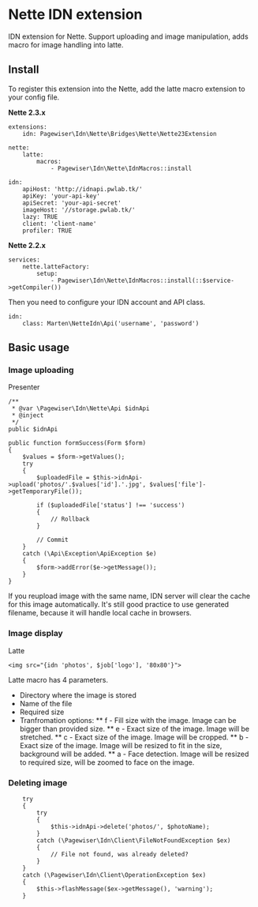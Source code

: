 # Nette IDN extension

IDN extension for Nette. Support uploading and image manipulation, adds macro for image handling into latte.

## Install

To register this extension into the Nette, add the latte macro extension to your config file.

**Nette 2.3.x**

    extensions:
        idn: Pagewiser\Idn\Nette\Bridges\Nette\Nette23Extension

    nette:
        latte:
            macros:
                - Pagewiser\Idn\Nette\IdnMacros::install

    idn:
        apiHost: 'http://idnapi.pwlab.tk/'
        apiKey: 'your-api-key'
        apiSecret: 'your-api-secret'
        imageHost: '//storage.pwlab.tk/'
        lazy: TRUE
        client: 'client-name'
        profiler: TRUE

**Nette 2.2.x**

	services:
		nette.latteFactory:
			setup:
				- Pagewiser\Idn\Nette\IdnMacros::install(::$service->getCompiler())

Then you need to configure your IDN account and API class.

	idn:
		class: Marten\NetteIdn\Api('username', 'password')

## Basic usage

### Image uploading

Presenter

    /**
     * @var \Pagewiser\Idn\Nette\Api $idnApi
     * @inject
     */
    public $idnApi

    public function formSuccess(Form $form)
    {
        $values = $form->getValues();
        try
        {
            $uploadedFile = $this->idnApi->upload('photos/'.$values['id'].'.jpg', $values['file']->getTemporaryFile());

            if ($uploadedFile['status'] !== 'success')
            {
                // Rollback
            }

            // Commit
        }
        catch (\Api\Exception\ApiException $e)
        {
            $form->addError($e->getMessage());
        }
    }

If you reupload image with the same name, IDN server will clear the cache for this image automatically. It's still good practice to use generated filename, because it will handle local cache in browsers.

### Image display

Latte

    <img src="{idn 'photos', $job['logo'], '80x80'}">

Latte macro has 4 parameters.

* Directory where the image is stored
* Name of the file
* Required size
* Tranfromation options:
** f - Fill size with the image. Image can be bigger than provided size.
** e - Exact size of the image. Image will be stretched.
** c - Exact size of the image. Image will be cropped.
** b - Exact size of the image. Image will be resized to fit in the size, background will be added.
** a - Face detection. Image will be resized to required size, will be zoomed to face on the image.

### Deleting image

        try
        {
            try
            {
                $this->idnApi->delete('photos/', $photoName);
            }
            catch (\Pagewiser\Idn\Client\FileNotFoundException $ex)
            {
                // File not found, was already deleted?
            }
        }
        catch (\Pagewiser\Idn\Client\OperationException $ex)
        {
            $this->flashMessage($ex->getMessage(), 'warning');
        }
